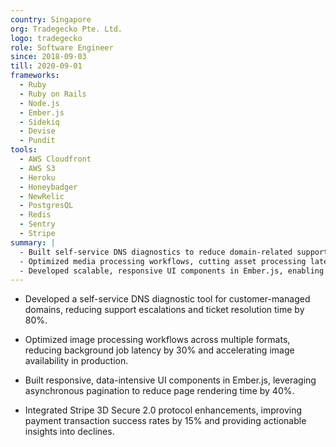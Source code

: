 ```yaml
---
country: Singapore
org: Tradegecko Pte. Ltd.
logo: tradegecko
role: Software Engineer
since: 2018-09-03
till: 2020-09-01
frameworks:
  - Ruby
  - Ruby on Rails
  - Node.js
  - Ember.js
  - Sidekiq
  - Devise
  - Pundit
tools:
  - AWS Cloudfront
  - AWS S3
  - Heroku
  - Honeybadger
  - NewRelic
  - PostgresQL
  - Redis
  - Sentry
  - Stripe
summary: |
  - Built self-service DNS diagnostics to reduce domain-related support escalations.
  - Optimized media processing workflows, cutting asset processing latency to improve customer experience.
  - Developed scalable, responsive UI components in Ember.js, enabling efficient handling of large data sets.
---
```


- Developed a self-service DNS diagnostic tool for customer-managed domains, reducing support escalations and ticket resolution time by 80%.

- Optimized image processing workflows across multiple formats, reducing background job latency by 30% and accelerating image availability in production.

- Built responsive, data-intensive UI components in Ember.js, leveraging asynchronous pagination to reduce page rendering time by 40%.

- Integrated Stripe 3D Secure 2.0 protocol enhancements, improving payment transaction success rates by 15% and providing actionable insights into declines.
